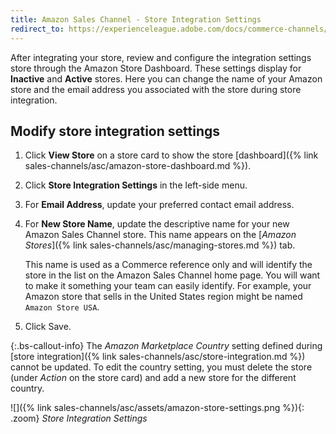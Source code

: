 ```yaml
---
title: Amazon Sales Channel - Store Integration Settings
redirect_to: https://experienceleague.adobe.com/docs/commerce-channels/amazon/store-integration-settings.html
---
```


After integrating your store, review and configure the integration settings store through the Amazon Store Dashboard. These settings display for **Inactive** and **Active** stores. Here you can change the name of your Amazon store and the email address you associated with the store during store integration.

## Modify store integration settings

1. Click **View Store** on a store card to show the store [dashboard]({% link sales-channels/asc/amazon-store-dashboard.md %}).

1. Click **Store Integration Settings** in the left-side menu.

1. For **Email Address**, update your preferred contact email address.

1. For **New Store Name**, update the descriptive name for your new Amazon Sales Channel store. This name appears on the [_Amazon Stores_]({% link sales-channels/asc/managing-stores.md %}) tab.

    This name is used as a Commerce reference only and will identify the store in the list on the Amazon Sales Channel home page. You will want to make it something your team can easily identify. For example, your Amazon store that sells in the United States region might be named `Amazon Store USA`.

1. Click <span class="btn">Save</span>.

{:.bs-callout-info}
The _Amazon Marketplace Country_ setting defined during [store integration]({% link sales-channels/asc/store-integration.md %}) cannot be updated. To edit the country setting, you must delete the store (under _Action_ on the store card) and add a new store for the different country.

![]({% link sales-channels/asc/assets/amazon-store-settings.png %}){: .zoom}
_Store Integration Settings_
